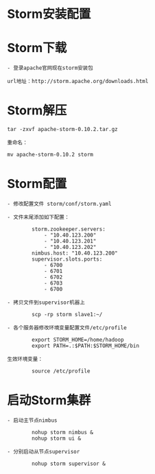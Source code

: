 # Storm安装配置

# Storm下载
	
	- 登录apache官网现在storm安装包
	
	url地址：http://storm.apache.org/downloads.html
	
# Storm解压

	tar -zxvf apache-storm-0.10.2.tar.gz
	
	重命名：
		
	mv apache-storm-0.10.2 storm

# Storm配置

	- 修改配置文件 storm/conf/storm.yaml
	
	- 文件末尾添加如下配置：
	
```
		storm.zookeeper.servers:
			- "10.40.123.200"
			- "10.40.123.201"
			- "10.40.123.202"
		nimbus.host: "10.40.123.200"
		supervisor.slots.ports:
			- 6700
			- 6701
			- 6702
			- 6703
			- 6700
```
	
	- 拷贝文件到supervisor机器上
	
```
		scp -rp storm slave1:~/
```
	
	- 各个服务器修改环境变量配置文件/etc/profile

```
		export STORM_HOME=/home/hadoop
		export PATH=.:$PATH:$STORM_HOME/bin
```
	
	生效环境变量：
	
```
		source /etc/profile
```
	
# 启动Storm集群

	- 启动主节点nimbus
	
```
		nohup storm nimbus &
		nohup storm ui &
```
	
	- 分别启动从节点supervisor
	
```
		nohup storm supervisor &
```